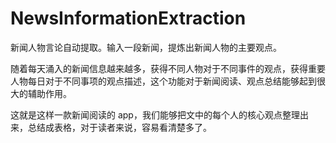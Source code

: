 # NewsInformationExtraction

新闻人物言论自动提取。输入一段新闻，提炼出新闻人物的主要观点。

随着每天涌入的新闻信息越来越多，获得不同人物对于不同事件的观点，获得重要人物每日对于不同事项的观点描述，这个功能对于新闻阅读、观点总结能够起到很大的辅助作用。

这就是这样一款新闻阅读的 app，我们能够把文中的每个人的核心观点整理出来，总结成表格，对于读者来说，容易看清楚多了。
